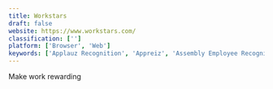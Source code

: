 ```yaml
---
title: Workstars
draft: false 
website: https://www.workstars.com/
classification: ['']
platform: ['Browser', 'Web']
keywords: ['Applauz Recognition', 'Appreiz', 'Assembly Employee Recognition', 'BlueBoard.io', 'Bonusly', 'BucketList', 'Engagedly', 'Kudos', 'Lanteria HR', 'Motivosity', 'Namely', 'Preciate', 'Qualtrics Research Core', 'Quantum Workplace', 'Reward Gateway', 'SalesScreen', 'Small Improvements', 'Spinify', 'UltiPro', 'Unily', 'WebHR']
---
```

Make work rewarding